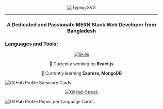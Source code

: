 <p align="center">
  <img src="https://readme-typing-svg.demolab.com?font=Fira+Code&duration=4000&pause=1000&random=false&width=435&lines=Hi+%F0%9F%91%8B%2C+I'm+Khaled+Ahmed+Nayeem" alt="Typing SVG"/>
</p>
<hr/>
<h3 align="center">A Dedicated and Passionate MERN Stack Web Developer from Bangladesh</h3>

<h3 align="left">Languages and Tools:</h3>
<p align="center">
  <a href="https://skillicons.dev">
    <img src="https://skillicons.dev/icons?i=html,css,tailwind,js,react,express,mongodb,firebase" alt="Skills" />
  </a>
</p>

<p align="center">
  🔭 Currently working on <strong>React.js</strong>
</p>

<p align="center">
  🌱 Currently learning <strong>Express, MongoDB</strong>
</p>

<img src="http://github-profile-summary-cards.vercel.app/api/cards/stats?username=KhaledAhmed2004&theme=default" alt="GitHub Profile Summary Cards" />

<p align="center">
  <a href="https://github-readme-streak-stats.herokuapp.com?user=KhaledAhmed2004">
    <img src="https://github-readme-streak-stats.herokuapp.com?user=KhaledAhmed2004&theme=dark&hide_border=true&background=0D1117&stroke=4A90E2&ring=4A90E2&fire=4A90E2&currStreakNum=4A90E2&sideNums=4A90E2&currStreakLabel=4A90E2&sideLabel=4A90E2&dates=4A90E2" alt="GitHub Streak" />
  </a>
</p>

<img src="http://github-profile-summary-cards.vercel.app/api/cards/repos-per-language?username=KhaledAhmed2004&theme=default&exclude=html,css" alt="GitHub Profile Repos per Language Cards" />

